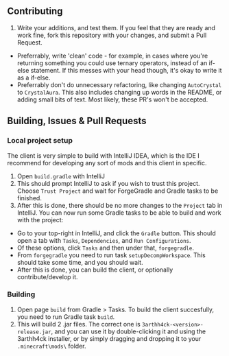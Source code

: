 ## Contributing
1.  Write your additions, and test them. If you feel that they are ready and work fine, fork this repository with your changes, and submit a Pull Request.
*  Preferrably, write 'clean' code - for example, in cases where you're returning something you could use ternary operators, instead of an if-else statement. If this messes with your head though, it's okay to write it as a if-else.
*  Preferrably don't do unnecessary refactoring, like changing `AutoCrystal` to `CrystalAura`. This also includes changing up words in the README, or adding small bits of text. Most likely, these PR's won't be accepted.

## Building, Issues & Pull Requests
### Local project setup
The client is very simple to build with IntelliJ IDEA, which is the IDE I recommend for developing any sort of mods and this client in specific.
1.  Open `build.gradle` with IntelliJ
2.  This should prompt IntelliJ to ask if you wish to trust this project. Choose `Trust Project` and wait for ForgeGradle and Gradle tasks to be finished.
3.  After this is done, there should be no more changes to the `Project` tab in IntelliJ. You can now run some Gradle tasks to be able to build and work with the project:
*  Go to your top-right in IntelliJ, and click the `Gradle` button. This should open a tab with `Tasks`, `Dependencies`, and `Run Configurations`.
*  Of these options, click `Tasks` and then under that, `forgegradle`.
*  From `forgegradle` you need to run task `setupDecompWorkspace`. This should take some time, and you should wait.
*  After this is done, you can build the client, or optionally contribute/develop it.
### Building
1.  Open page `build` from Gradle > Tasks. To build the client succesfully, you need to run Gradle task `build`.
2.  This will build 2 .jar files. The correct one is `3arthh4ck-<version>-release.jar`, and you can use it by double-clicking it and using the 3arthh4ck installer, or by simply dragging and dropping it to your `.minecraft\mods\` folder.